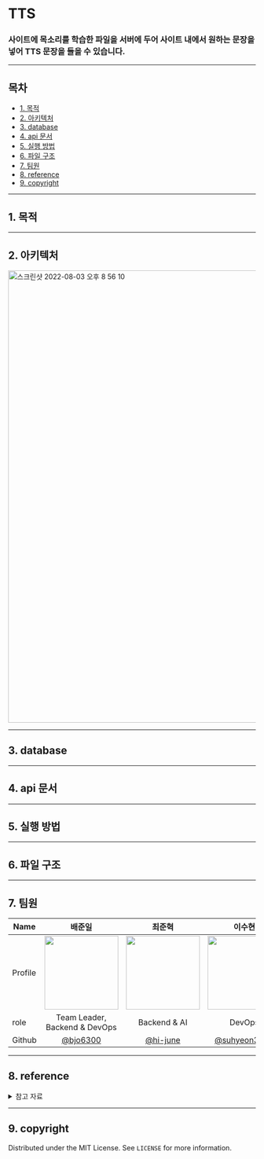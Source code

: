 # TTS
### 사이트에 목소리를 학습한 파일을 서버에 두어 사이트 내에서 원하는 문장을 넣어 TTS 문장을 들을 수 있습니다.
<!-- 동작하는 gif 같이 첨부 -->
<hr>

## 목차
  - [1. 목적](#1-목적)
  - [2. 아키텍처](#2-아키텍처)
  - [3. database](#3-database)
  - [4. api 문서](#4-api-문서)
  - [5. 실행 방법](#5-실행-방법)
  - [6. 파일 구조](#6-파일-구조)
  - [7. 팀원](#7-팀원)
  - [8. reference](#8-reference)
  - [9. copyright](#9-copyright)

<hr>

## 1. 목적

<hr>

## 2. 아키텍처
<img width="921" alt="스크린샷 2022-08-03 오후 8 56 10" src="https://user-images.githubusercontent.com/70627982/182602386-c5919ba2-ac66-43a0-86c2-ed7f12c6d3f2.png">

<hr>

## 3. database

<hr>

## 4. api 문서

<hr>

## 5. 실행 방법

<hr>

## 6. 파일 구조

<hr>

## 7. 팀원

| Name    | <center>배준일</center>|<center>최준혁</center> |<center> 이수현 </center> | <center>김혜진</center> | <center>구지혜</center>
| ------- | --------------------------------------------- | ------------------------------------ | --------------------------------------------- | --------------------------------------- | --------------------------------------- |
| Profile | <img width="150px" src="https://avatars.githubusercontent.com/u/70627982?v=4" />|<img width="150px" src="https://avatars.githubusercontent.com/u/98803599?v=4" />| <img width="150px" src="https://avatars.githubusercontent.com/u/105929978?v=4" />| <img width="150px" src="https://avatars.githubusercontent.com/u/76868442?v=4" />| <img width="150px" src="https://avatars.githubusercontent.com/u/105404542?v=4" />|
| role    | <center>Team Leader, <br>Backend & DevOps</center>   | <center>Backend & AI</center>    | <center>DevOps  </center>  | <center>Frontend</center> | <center>Frontend</center> |
| Github  | <center>[@bjo6300](https://github.com/bjo6300)</center> | <center>[@hi-june](https://github.com/hi-june)</center> | <center>[@suhyeon3484](https://github.com/suhyeon3484)</center> | <center>[@llmeajinll](https://github.com/llmeajinll)</center> | <center>[@jihye9549](https://github.com/jihye9549) </center>| 

<hr>

## 8. reference

<details>
<summary>참고 자료</summary>
<div markdown="1">

- [내 목소리로 TTS 만들기](https://sce-tts.github.io/#/v2/index)

- [flask & g2pk in Docker](https://github.com/litsynp/flask-g2pk)

</div>
</details>

<hr>

## 9. copyright

Distributed under the MIT License. See `LICENSE` for more information.

